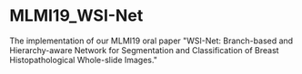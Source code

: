 # MLMI19_WSI-Net
The implementation of our MLMI19 oral paper "WSI-Net: Branch-based and Hierarchy-aware Network for Segmentation and Classification of Breast Histopathological Whole-slide Images."
